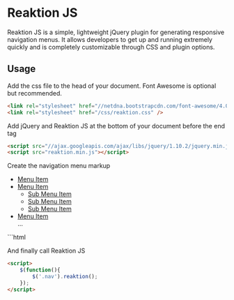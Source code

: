 Reaktion JS
========

Reaktion JS is a simple, lightweight jQuery plugin for generating responsive navigation menus. It allows developers to get up and running extremely quickly and is completely customizable through CSS and plugin options.


## Usage

Add the css file to the head of your document.  Font Awesome is optional but recommended.

```html
<link rel="stylesheet" href="//netdna.bootstrapcdn.com/font-awesome/4.0.3/css/font-awesome.min.css" >
<link rel="stylesheet" href="/css/reaktion.css" />
```

Add jQuery and Reaktion JS at the bottom of your document before the end </body> tag

```html
<script src="//ajax.googleapis.com/ajax/libs/jquery/1.10.2/jquery.min.js"></script>
<script src="reaktion.min.js"></script>
```

Create the navigation menu markup
<div class="nav">
	<ul>
		<li><a href="#">Menu Item</a></li>
		<li><a href="#">Menu Item</a>
			<ul>
				<li><a href="#">Sub Menu Item</a></li>
				<li><a href="#">Sub Menu Item</a></li>
				<li><a href="#">Sub Menu Item</a></li>
			</ul>
		</li>
		<li><a href="#">Menu Item</a></li>
		...
	</ul>
</div>
```html

And finally call Reaktion JS

```html
<script>
	$(function(){ 
		$('.nav').reaktion(); 
	});
</script>
```

